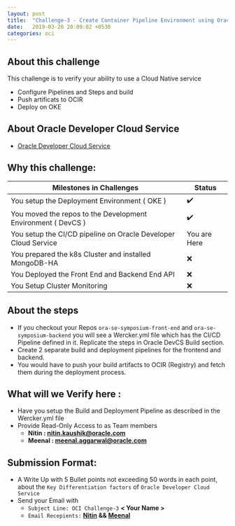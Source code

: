 ```yaml
---
layout: post
title:  "Challenge-3 - Create Container Pipeline Environment using Oracle DevCS"
date:   2019-03-20 20:09:02 +0530
categories: oci
---
```


About this challenge
---
This challenge is to verify your ability to use a Cloud Native service 
* Configure Pipelines and Steps and build
* Push artificats to OCIR
* Deploy on OKE
<!--more-->

## About Oracle Developer Cloud Service 
* [Oracle Developer Cloud Service](https://docs.oracle.com/en/cloud/paas/developer-cloud/csdcs/what-is-oracle-developer-cloud-service.html)

## Why this challenge:

<table>
<thead>
	<tr>
		<th>Milestones in Challenges</th>
		<th>Status</th>
	</tr>
</thead>
<tbody>
	<tr>
		<td>You setup the Deployment Environment ( OKE )</td>
		<td> ✔️ </td>
	</tr>
	<tr>
		<td>You moved the repos to the Development Environment ( DevCS )</td>
		<td> ✔️ </td>
	</tr>
	<tr>
		<td>You setup the CI/CD pipeline on Oracle Developer Cloud Service</td>
		<td> You are Here </td>
	</tr>
	<tr>
		<td>You prepared the k8s Cluster and installed MongoDB-HA</td>
		<td> ❌ </td>
	</tr>
	<tr>
		<td>You Deployed the Front End and Backend End API</td>
		<td> ❌ </td>
	</tr>
	<tr>
		<td>You Setup Cluster Monitoring</td>
		<td>❌</td>
	</tr>
</tbody>
</table>

## About the steps
* If you checkout your Repos `ora-se-symposium-front-end` and `ora-se-symposium-backend` you will see a Wercker.yml file which has the CI/CD Pipeline defined in it. Replicate the steps in Oracle DevCS Build section.
* Create 2 separate build and deployment pipelines for the frontend and backend.
* You would have to push your build artifacts to OCIR (Registry) and fetch them during the deployment process.

## What will we Verify here : 
* Have you setup the Build and Deployment Pipeline as described in the Wercker.yml file
* Provide Read-Only Access to as Team members
  * **Nitin : nitin.kaushik@oracle.com**
  * **Meenal : meenal.aggarwal@oracle.com**

## Submission Format: 
* A Write Up with 5 Bullet points not exceeding 50 words in each point, about the `Key Differentiation factors` of `Oracle Developer Cloud Service`
* Send your Email with 
  * `Subject Line: OCI Challenge-3`  **< Your Name >**
  * `Email Recepients:` **[Nitin](mailto:nitin.kaushik@oracle.com) && [Meenal](mailto:meenal.aggarwal@oracle.com)**